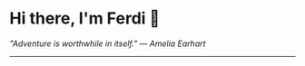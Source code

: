 <h1>Hi there, I'm Ferdi 👋</h1>

<p><em>
  "Adventure is worthwhile in itself." — Amelia Earhart
</em></p>

---
